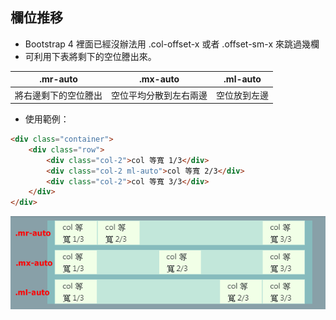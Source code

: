  ## 欄位推移

- Bootstrap 4 裡面已經沒辦法用 .col-offset-x 或者 .offset-sm-x 來跳過幾欄
- 可利用下表將剩下的空位謄出來。

| .mr-auto | .mx-auto | .ml-auto |
| -- | -- | -- |
| 將右邊剩下的空位謄出 | 空位平均分散到左右兩邊 | 空位放到左邊 |

- 使用範例：
```html
<div class="container">
    <div class="row">
        <div class="col-2">col 等寬 1/3</div>
        <div class="col-2 ml-auto">col 等寬 2/3</div>
        <div class="col-2">col 等寬 3/3</div>
    </div>
</div>
```
<img src="../img/offset.png">
